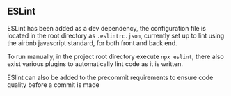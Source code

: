 ## ESLint

ESLint has been added as a dev dependency, the configuration file is located in the root directory as `.eslintrc.json`, currently set up to lint using the airbnb javascript standard, for both front and back end.

To run manually, in the project root directory execute `npx eslint`, there also exist various plugins to automatically lint code as it is written.

ESlint can also be added to the precommit requirements to ensure code quality before a commit is made
